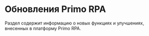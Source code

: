 # Обновления Primo RPA
Раздел содержит информацию о новых функциях и улучшениях, внесенных в платформу Primo RPA.
